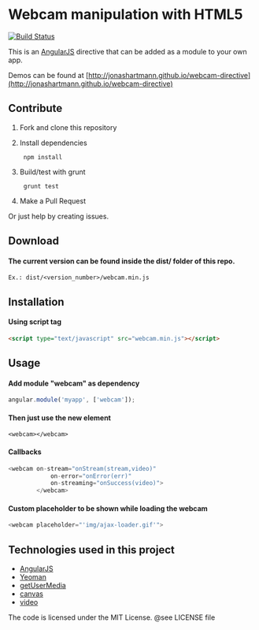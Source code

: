 # Webcam manipulation with HTML5

[![Build Status](https://travis-ci.org/jonashartmann/webcam-directive.png?branch=master)](https://travis-ci.org/jonashartmann/webcam-directive)

This is an [AngularJS][] directive that can be added as a module to your own app.

Demos can be found at [http://jonashartmann.github.io/webcam-directive](http://jonashartmann.github.io/webcam-directive)

## Contribute

1. Fork and clone this repository
2. Install dependencies

		npm install
3. Build/test with grunt

		grunt test
4. Make a Pull Request

Or just help by creating issues.

## Download

#### The current version can be found inside the dist/ folder of this repo.
	Ex.: dist/<version_number>/webcam.min.js

## Installation

#### Using script tag
```html
<script type="text/javascript" src="webcam.min.js"></script>
```

## Usage

#### Add module "webcam" as dependency
```js
angular.module('myapp', ['webcam']);
```

#### Then just use the new element
```
<webcam></webcam>
```

#### Callbacks
```js
<webcam on-stream="onStream(stream,video)"
	        on-error="onError(err)"
	        on-streaming="onSuccess(video)">
		</webcam>
```

#### Custom placeholder to be shown while loading the webcam
```js
<webcam placeholder="'img/ajax-loader.gif'">
```

## Technologies used in this project

- [AngularJS][]
- [Yeoman](http://yeoman.io/)
- [getUserMedia](https://developer.mozilla.org/en-US/docs/WebRTC/navigator.getUserMedia)
- [canvas](https://developer.mozilla.org/en-US/docs/HTML/Canvas)
- [video](https://developer.mozilla.org/en-US/docs/HTML/Element/video)

The code is licensed under the MIT License. @see LICENSE file

[angularjs]:http://angularjs.org
